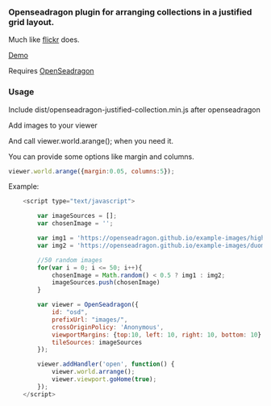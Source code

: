 ### Openseadragon plugin for arranging collections in a justified grid layout.

 Much like <a href="https://github.com/flickr/justified-layout">flickr</a> does.

 <a href="https://pin0.github.io/openseadragon-justified-collection/">Demo</a>

 Requires <a href="http://openseadragon.github.io/">OpenSeadragon</a>

 ### Usage
Include dist/openseadragon-justified-collection.min.js after openseadragon

Add images to your viewer

And call viewer.world.arange(); when you need it.

You can provide some options like margin and columns.
```javascript
viewer.world.arange({margin:0.05, columns:5});
```


Example:
```javascript
    <script type="text/javascript">

        var imageSources = [];
        var chosenImage = '';

        var img1 = 'https://openseadragon.github.io/example-images/highsmith/highsmith.dzi';
        var img2 = 'https://openseadragon.github.io/example-images/duomo/duomo.dzi';

        //50 random images
        for(var i = 0; i <= 50; i++){
            chosenImage = Math.random() < 0.5 ? img1 : img2;
            imageSources.push(chosenImage)
        }

        var viewer = OpenSeadragon({
            id: "osd",
            prefixUrl: "images/",
            crossOriginPolicy: 'Anonymous',
            viewportMargins: {top:10, left: 10, right: 10, bottom: 10},
            tileSources: imageSources
        });

        viewer.addHandler('open', function() {
            viewer.world.arrange();
            viewer.viewport.goHome(true);
        });
    </script>
```




